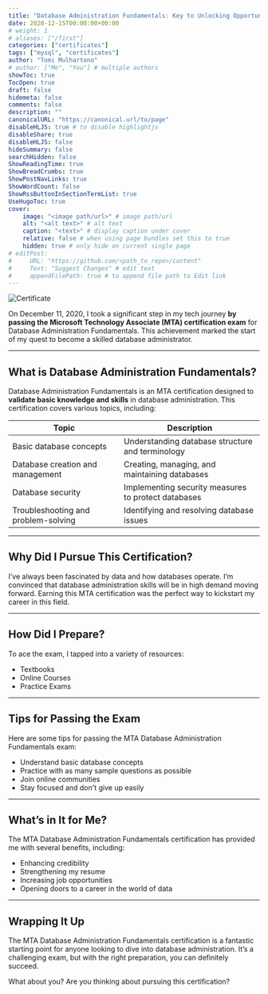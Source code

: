 ```yaml
---
title: "Database Administration Fundamentals: Key to Unlocking Opportunities in Data"
date: 2020-12-15T00:00:00+00:00
# weight: 1
# aliases: ["/first"]
categories: ["certificates"]
tags: ["mysql", "certificates"]
author: "Tomi Mulhartono"
# author: ["Me", "You"] # multiple authors
showToc: true
TocOpen: true
draft: false
hidemeta: false
comments: false
description: ""
canonicalURL: "https://canonical.url/to/page"
disableHLJS: true # to disable highlightjs
disableShare: true
disableHLJS: false
hideSummary: false
searchHidden: false
ShowReadingTime: true
ShowBreadCrumbs: true
ShowPostNavLinks: true
ShowWordCount: false
ShowRssButtonInSectionTermList: true
UseHugoToc: true
cover:
    image: "<image path/url>" # image path/url
    alt: "<alt text>" # alt text
    caption: "<text>" # display caption under cover
    relative: false # when using page bundles set this to true
    hidden: true # only hide on current single page
# editPost:
#     URL: "https://github.com/<path_to_repo>/content"
#     Text: "Suggest Changes" # edit text
#     appendFilePath: true # to append file path to Edit link
---
```


![Certificate](/images/database.jpg)

On December 11, 2020, I took a significant step in my tech journey **by passing the Microsoft Technology Associate (MTA) certification exam** for Database Administration Fundamentals. This achievement marked the start of my quest to become a skilled database administrator.

---

## What is Database Administration Fundamentals?

Database Administration Fundamentals is an MTA certification designed to **validate basic knowledge and skills** in database administration. This certification covers various topics, including:

| Topic | Description |
| --- | --- |
| Basic database concepts | Understanding database structure and terminology |
| Database creation and management | Creating, managing, and maintaining databases |
| Database security | Implementing security measures to protect databases |
| Troubleshooting and problem-solving | Identifying and resolving database issues |

---

## Why Did I Pursue This Certification?

I’ve always been fascinated by data and how databases operate. I’m convinced that database administration skills will be in high demand moving forward. Earning this MTA certification was the perfect way to kickstart my career in this field.

---

## How Did I Prepare?

To ace the exam, I tapped into a variety of resources:

- Textbooks
- Online Courses
- Practice Exams

---

## Tips for Passing the Exam

Here are some tips for passing the MTA Database Administration Fundamentals exam:

- Understand basic database concepts
- Practice with as many sample questions as possible
- Join online communities
- Stay focused and don't give up easily

---

## What’s in It for Me?

The MTA Database Administration Fundamentals certification has provided me with several benefits, including:

- Enhancing credibility
- Strengthening my resume
- Increasing job opportunities
- Opening doors to a career in the world of data

---

## Wrapping It Up

The MTA Database Administration Fundamentals certification is a fantastic starting point for anyone looking to dive into database administration. It’s a challenging exam, but with the right preparation, you can definitely succeed.

What about you? Are you thinking about pursuing this certification?